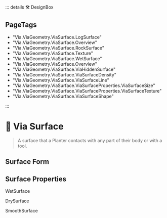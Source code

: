::: details 🛠 <dev>DesignBox</dev> 

<h2>PageTags</h2>

- "Via.ViaGeometry.ViaSurface.LogSurface"
- "Via.ViaGeometry.ViaSurface.Overview"
- "Via.ViaGeometry.ViaSurface.RockSurface"
- "Via.ViaGeometry.ViaSurface.Texture"
- "Via.ViaGeometry.ViaSurface.WetSurface"
- "Via.ViaGeometry.ViaSurface.Overview"
- "Via.ViaGeometry.ViaSurface.ViaHiddenSurface"
- "Via.ViaGeometry.ViaSurface.ViaSurfaceDensity"
- "Via.ViaGeometry.ViaSurface.ViaSurfaceLine"
- "Via.ViaGeometry.ViaSurface.ViaSurfaceProperties.ViaSurfaceSize"
- "Via.ViaGeometry.ViaSurface.ViaSurfaceProperties.ViaSurfaceTexture"
- "Via.ViaGeometry.ViaSurface.ViaSurfaceShape"

:::

# 🔻 <via>Via Surface</via>

> A surface that a Planter contacts with any part of their body or with a tool. 

## Surface Form

## Surface Properties

WetSurface

DrySurface

SmoothSurface

